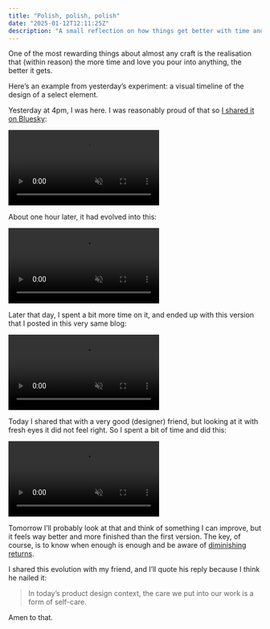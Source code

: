 ```yaml
---
title: "Polish, polish, polish"
date: "2025-01-12T12:11:25Z"
description: "A small reflection on how things get better with time and care"
---
```

One of the most rewarding things about almost any craft is the realisation that (within reason) the more time and love you pour into anything, the better it gets.

Here’s an example from yesterday’s experiment: a visual timeline of the design of a select element.

Yesterday at 4pm, I was here. I was reasonably proud of that so [I shared it on Bluesky](https://bsky.app/profile/did:plc:34yvx4hv64znmh2i2fezoyqx/post/3lfhzioecx22h):

<video src="/assets/posts/2025-01-12-polish--polish--polish/c2c12db2-6c92-41a8-b4d1-da52e6c233a2" autoplay loop muted playsinline></video>

About one hour later, it had evolved into this:

<video src="/assets/posts/2025-01-12-polish--polish--polish/25e70905-0c78-433b-b4dd-3cbaf54e2530" autoplay loop muted playsinline></video>

Later that day, I spent a bit more time on it, and ended up with this version that I posted in this very same blog:

<video src="/assets/posts/2025-01-12-polish--polish--polish/55cf15b7-43c4-4ba1-8c3c-f9aa816b5bd8" autoplay loop muted playsinline></video>

Today I shared that with a very good (designer) friend, but looking at it with fresh eyes it did not feel right. So I spent a bit of time and did this:

<video src="/assets/posts/2025-01-12-polish--polish--polish/1cb91950-fbe8-42da-9ca7-924e619a5e56" autoplay loop muted playsinline></video>

Tomorrow I’ll probably look at that and think of something I can improve, but it feels way better and more finished than the first version. The key, of course, is to know when enough is enough and be aware of [diminishing returns](https://en.wikipedia.org/wiki/Diminishing_returns).

I shared this evolution with my friend, and I’ll quote his reply because I think he nailed it:

> In today’s product design context, the care we put into our work is a form of self-care.

Amen to that.
